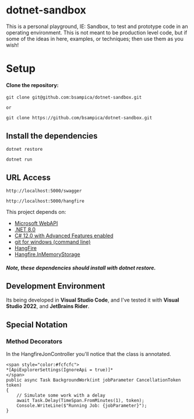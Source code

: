 # dotnet-sandbox

This is a personal playground, IE: Sandbox, to test and prototype code in an operating environment.  This is not meant to be production level code, but if some of the ideas in here, examples, or techniques; then use them as you wish!  

# Setup
#### Clone the repository:
``` 
git clone git@github.com:bsampica/dotnet-sandbox.git     

or

git clone https://github.com/bsampica/dotnet-sandbox.git

```

## Install the dependencies

``` 
dotnet restore
```

``` 
dotnet run
```

## URL Access
```
http://localhost:5000/swagger
```
```
http://localhost:5000/hangfire
```


This project depends on:
- [Microsoft WebAPI](https://learn.microsoft.com/en-us/aspnet/core/tutorials/first-web-api?view=aspnetcore-8.0)
- [.NET 8.0](https://dotnet.microsoft.com/en-us/download/dotnet/8.0)
- [C# 12.0 with Advanced Features enabled](https://github.com/dotnet/docs/blob/main/docs/csharp/whats-new/csharp-12.md)
- [git for windows (command line)](https://git-scm.com/downloads)
- [HangFire](https://www.hangfire.io/)
- [Hangfire.InMemoryStorage](https://github.com/HangfireIO/Hangfire.InMemory)

##### Note, these dependencies should install with dotnet restore.

## Development Environment
Its being developed in **Visual Studio Code**, and I've tested it with **Visual Studio 2022**, and **JetBrains Rider**.

## Special Notation
### Method Decorators
In the HangfireJonController you'll notice that the class is annotated.

```
<span style="color:#fcfcfc">
*[ApiExplorerSettings(IgnoreApi = true)]*
</span>
public async Task BackgroundWork(int jobParameter CancellationToken token)
{
    // Simulate some work with a delay
    await Task.Delay(TimeSpan.FromMinutes(1), token);
    Console.WriteLine($"Running Job: {jobParameter}");
}
``` 
